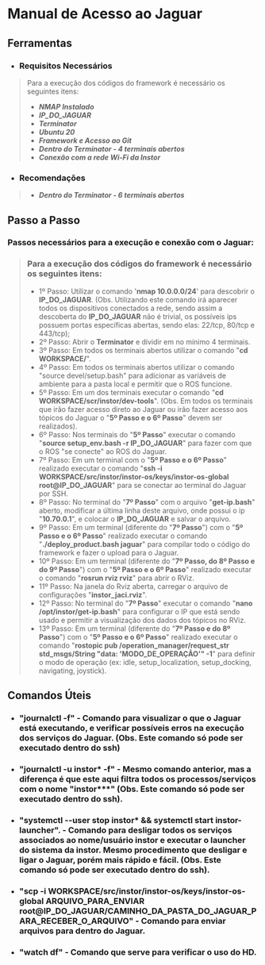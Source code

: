 
# Manual de Acesso ao Jaguar


## Ferramentas


- ### Requisitos Necessários


> Para a execução dos códigos do framework é necessário os seguintes itens:
>
> - **_NMAP Instalado_** 
> - **_IP_DO_JAGUAR_**
> - **_Terminator_**
> - **_Ubuntu 20_**
> - **_Framework e Acesso ao Git_**
> - **_Dentro do Terminator - 4 terminais abertos_**
> - **_Conexão com a rede Wi-Fi da Instor_**

    
- ### Recomendações

> - **_Dentro do Terminator - 6 terminais abertos_**


## Passo a Passo


### Passos necessários para a execução e conexão com o Jaguar:

> ### Para a execução dos códigos do framework é necessário os seguintes itens:
>
> - 1º Passo: Utilizar o comando '**nmap 10.0.0.0/24**' para descobrir o **IP_DO_JAGUAR**.
(Obs. Utilizando este comando irá aparecer todos os dispositivos conectados a rede, sendo assim a descoberta do **IP_DO_JAGUAR** não é trivial, os possíveis ips possuem portas específicas abertas, sendo elas: 22/tcp, 80/tcp e 443/tcp);
> - 2º Passo: Abrir o **Terminator** e dividir em no mínimo 4 terminais.
> - 3º Passo: Em todos os terminais abertos utilizar o comando "**cd WORKSPACE/**".
> - 4º Passo: Em todos os terminais abertos utilizar o comando "source devel/setup.bash" para adicionar as variáveis de ambiente para a pasta local e permitir que o ROS funcione.
> - 5º Passo: Em um dos terminais executar o comando "**cd WORKSPACE/scr/instor/dev-tools**".
(Obs. Em todos os terminais que irão fazer acesso direto ao Jaguar ou irão fazer acesso aos tópicos do Jaguar o "**5º Passo e o 6º Passo**" devem ser realizados).
> - 6º Passo: Nos terminais do "**5º Passo**" executar o comando "**source setup_env.bash -r **IP_DO_JAGUAR****" para fazer com que o ROS "se conecte" ao ROS do Jaguar.
> - 7º Passo: Em um terminal com o "**5º Passo e o 6º Passo**" realizado executar o comando "**ssh -i WORKSPACE/src/instor/instor-os/keys/instor-os-global root@IP_DO_JAGUAR**" para se conectar ao terminal do Jaguar por SSH.
> - 8º Passo: No terminal do "**7º Passo**" com o arquivo "**get-ip.bash**" aberto, modificar a última linha deste arquivo, onde possui o ip "**10.70.0.1**", e colocar o **IP_DO_JAGUAR** e salvar o arquivo.
> - 9º Passo: Em um terminal (diferente do "**7º Passo**") com o "**5º Passo e o 6º Passo**" realizado executar o comando "**./deploy_product.bash jaguar**" para compilar todo o código do framework e fazer o upload para o Jaguar.
> - 10º Passo: Em um terminal (diferente do "**7º Passo, do 8º Passo e do 9º Passo**") com o "**5º Passo e o 6º Passo**" realizado executar o comando "**rosrun rviz rviz**" para abrir o RViz.
> - 11º Passo: Na janela do Rviz aberta, carregar o arquivo de configurações "**instor_jaci.rviz**".
> - 12º Passo: No terminal do "**7º Passo**" executar o comando "**nano /opt/instor/get-ip.bash**" para configurar o IP que está sendo usado e permitir a visualização dos dados dos tópicos no RViz.
> - 13º Passo: Em um terminal (diferente do "**7º Passo e do 8º Passo**") com o "**5º Passo e o 6º Passo**" realizado executar o comando "**rostopic pub /operation_manager/request_str std_msgs/String "data: 'MODO_DE_OPERAÇÂO'" -1**" para definir o modo de operação (ex: idle, setup_localization, setup_docking, navigating, joystick).


## Comandos Úteis 

- ### "**journalctl -f**" - Comando para visualizar o que o Jaguar está executando, e verificar possíveis erros na execução dos serviços do Jaguar. (Obs. Este comando só pode ser executado dentro do ssh)
- ### "**journalctl -u instor*** **-f**" - Mesmo comando anterior, mas a diferença é que este aqui filtra todos os processos/serviços com o nome "instor***" (Obs. Este comando só pode ser executado dentro do ssh).
- ### "**systemctl --user stop instor*** && systemctl start instor-launcher". - Comando para desligar todos os serviços associados ao nome/usuário instor e executar o launcher do sistema da instor. Mesmo procedimento que desligar e ligar o Jaguar, porém mais rápido e fácil. (Obs. Este comando só pode ser executado dentro do ssh).
- ### "**scp -i WORKSPACE/src/instor/instor-os/keys/instor-os-global ARQUIVO_PARA_ENVIAR  root@IP_DO_JAGUAR/CAMINHO_DA_PASTA_DO_JAGUAR_PARA_RECEBER_O_ARQUIVO**" - Comando para enviar arquivos para dentro do Jaguar.
- ### "**watch df**" - Comando que serve para verificar o uso do HD.